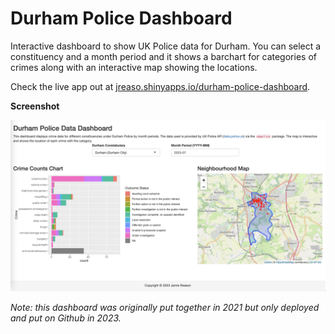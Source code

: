 # Durham Police Dashboard

Interactive dashboard to show UK Police data for Durham. You can select a constituency and a month period and it shows a barchart for categories of crimes along with an interactive map showing the locations.

Check the live app out at [jreaso.shinyapps.io/durham-police-dashboard](https://jreaso.shinyapps.io/durham-police-dashboard/).

**Screenshot**

![Demo Image](app-demo.png)

_Note: this dashboard was originally put together in 2021 but only deployed and put on Github in 2023._
